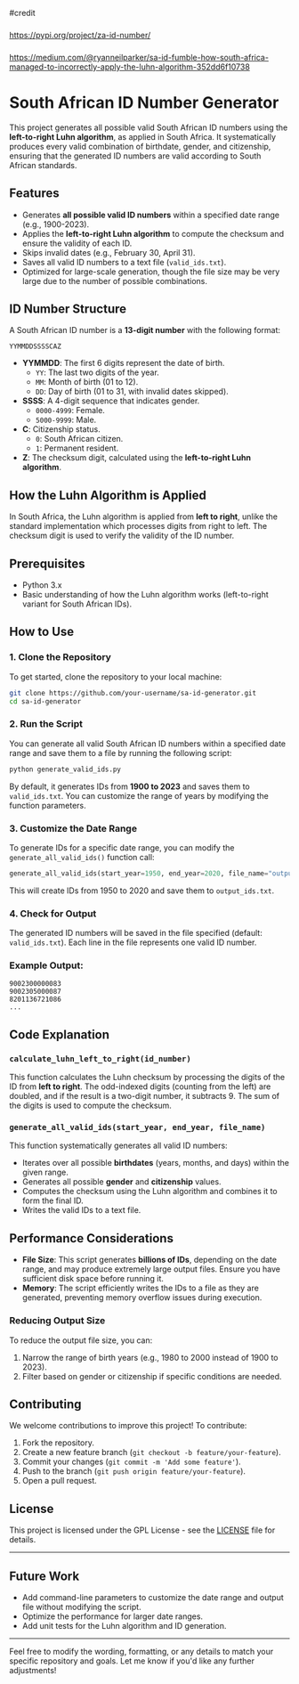 #credit
###
https://pypi.org/project/za-id-number/
###
https://medium.com/@ryanneilparker/sa-id-fumble-how-south-africa-managed-to-incorrectly-apply-the-luhn-algorithm-352dd6f10738
# South African ID Number Generator

This project generates all possible valid South African ID numbers using the **left-to-right Luhn algorithm**, as applied in South Africa. It systematically produces every valid combination of birthdate, gender, and citizenship, ensuring that the generated ID numbers are valid according to South African standards.

## Features
- Generates **all possible valid ID numbers** within a specified date range (e.g., 1900-2023).
- Applies the **left-to-right Luhn algorithm** to compute the checksum and ensure the validity of each ID.
- Skips invalid dates (e.g., February 30, April 31).
- Saves all valid ID numbers to a text file (`valid_ids.txt`).
- Optimized for large-scale generation, though the file size may be very large due to the number of possible combinations.

## ID Number Structure

A South African ID number is a **13-digit number** with the following format:

```
YYMMDDSSSSCAZ
```

- **YYMMDD**: The first 6 digits represent the date of birth.
    - `YY`: The last two digits of the year.
    - `MM`: Month of birth (01 to 12).
    - `DD`: Day of birth (01 to 31, with invalid dates skipped).
- **SSSS**: A 4-digit sequence that indicates gender.
    - `0000-4999`: Female.
    - `5000-9999`: Male.
- **C**: Citizenship status.
    - `0`: South African citizen.
    - `1`: Permanent resident.
- **Z**: The checksum digit, calculated using the **left-to-right Luhn algorithm**.

## How the Luhn Algorithm is Applied

In South Africa, the Luhn algorithm is applied from **left to right**, unlike the standard implementation which processes digits from right to left. The checksum digit is used to verify the validity of the ID number.

## Prerequisites

- Python 3.x
- Basic understanding of how the Luhn algorithm works (left-to-right variant for South African IDs).

## How to Use

### 1. Clone the Repository

To get started, clone the repository to your local machine:

```bash
git clone https://github.com/your-username/sa-id-generator.git
cd sa-id-generator
```

### 2. Run the Script

You can generate all valid South African ID numbers within a specified date range and save them to a file by running the following script:

```bash
python generate_valid_ids.py
```

By default, it generates IDs from **1900 to 2023** and saves them to `valid_ids.txt`. You can customize the range of years by modifying the function parameters.

### 3. Customize the Date Range

To generate IDs for a specific date range, you can modify the `generate_all_valid_ids()` function call:

```python
generate_all_valid_ids(start_year=1950, end_year=2020, file_name="output_ids.txt")
```

This will create IDs from 1950 to 2020 and save them to `output_ids.txt`.

### 4. Check for Output

The generated ID numbers will be saved in the file specified (default: `valid_ids.txt`). Each line in the file represents one valid ID number.

### Example Output:

```
9002300000083
9002305000087
8201136721086
...
```

## Code Explanation

### `calculate_luhn_left_to_right(id_number)`
This function calculates the Luhn checksum by processing the digits of the ID from **left to right**. The odd-indexed digits (counting from the left) are doubled, and if the result is a two-digit number, it subtracts 9. The sum of the digits is used to compute the checksum.

### `generate_all_valid_ids(start_year, end_year, file_name)`
This function systematically generates all valid ID numbers:
- Iterates over all possible **birthdates** (years, months, and days) within the given range.
- Generates all possible **gender** and **citizenship** values.
- Computes the checksum using the Luhn algorithm and combines it to form the final ID.
- Writes the valid IDs to a text file.

## Performance Considerations

- **File Size**: This script generates **billions of IDs**, depending on the date range, and may produce extremely large output files. Ensure you have sufficient disk space before running it.
- **Memory**: The script efficiently writes the IDs to a file as they are generated, preventing memory overflow issues during execution.

### Reducing Output Size

To reduce the output file size, you can:
1. Narrow the range of birth years (e.g., 1980 to 2000 instead of 1900 to 2023).
2. Filter based on gender or citizenship if specific conditions are needed.

## Contributing

We welcome contributions to improve this project! To contribute:
1. Fork the repository.
2. Create a new feature branch (`git checkout -b feature/your-feature`).
3. Commit your changes (`git commit -m 'Add some feature'`).
4. Push to the branch (`git push origin feature/your-feature`).
5. Open a pull request.

## License

This project is licensed under the GPL License - see the [LICENSE](LICENSE) file for details.

---

## Future Work

- Add command-line parameters to customize the date range and output file without modifying the script.
- Optimize the performance for larger date ranges.
- Add unit tests for the Luhn algorithm and ID generation.

---

Feel free to modify the wording, formatting, or any details to match your specific repository and goals. Let me know if you'd like any further adjustments!
